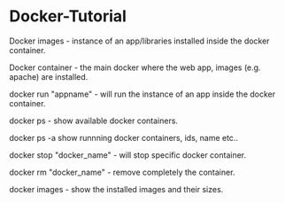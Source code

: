 # Docker-Tutorial

Docker images - instance of an app/libraries installed inside the docker container.

Docker container - the main docker where the web app, images (e.g. apache) are installed.

docker run "appname" -  will run the instance of an app inside the docker container.

docker ps - show available docker containers.

docker ps -a show runnning docker containers, ids, name etc..

docker stop "docker_name" - will stop specific docker container.

docker rm "docker_name" - remove completely the container.

docker images - show the installed images and their sizes.
